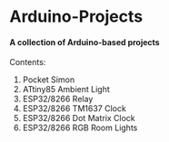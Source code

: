 # Arduino-Projects
#### A collection of Arduino-based projects
Contents:
1. Pocket Simon
2. ATtiny85 Ambient Light 
3. ESP32/8266 Relay
4. ESP32/8266 TM1637 Clock
5. ESP32/8266 Dot Matrix Clock
6. ESP32/8266 RGB Room Lights

